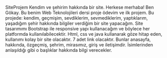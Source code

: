 SiteProjem
Kendim ve şehirim hakkında bir site.
Herkese merhaba!
Ben Gökay. Bu benim Web Teknolojileri dersi proje ödevim ve ilk projem. Bu projede: kendim, geçmişim, sevdiklerim, sevmediklerim, yaptıklarım, yaşadığım şehir hakkında bilgiler verdiğim bir site yapacağım. Site tasarımımı Bootstrap ile responsive yapı kullanacağım ve böylece her platformda kullanılabilecektir. Html, css ve java kullanarak göze hitap eden, kullanımı kolay bir site olacaktır. 7 adet link olacaktır. Bunlar anasayfa, hakkında, özgeçmiş, şehrim, mirasımız, giriş ve iletişimdir. İsimlerinden anlaşıldığı gibi o başlıklar hakkında bilgi verecekler.
